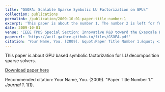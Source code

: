 ```yaml
---
title: "GSOFA: Scalable Sparse Symbolic LU Factorization on GPUs"
collection: publications
permalink: /publication/2009-10-01-paper-title-number-1
excerpt: 'This paper is about the number 1. The number 2 is left for future work.'
date: 2009-10-01
venue: 'IEEE TPDS Special Section: Innovative R&D toward the Exascale Era'
paperurl: 'https://anil-gaihre.github.io/files/GSOFA.pdf'
citation: 'Your Name, You. (2009). &quot;Paper Title Number 1.&quot; <i>Journal 1</i>. 1(1).'
---
```

This paper is about GPU based symbolic factorization for LU decomposition sparse solvers.

[Download paper here](https://anil-gaihre.github.io/files/GSOFA.pdf)

Recommended citation: Your Name, You. (2009). "Paper Title Number 1." <i>Journal 1</i>. 1(1).
